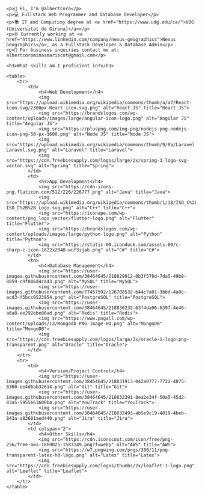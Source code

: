 <!DOCTYPE html>
<html lang="en">
<head>
    <title>AlbertCoro Skills</title>
    <style>
        table {
            width: 100%;
            border-collapse: collapse;
        }
        td {
            width: 33%;
            text-align: center;
            border: none;
        }
        img {
            max-width: 50px;
            height: auto;
            margin: 5px;
        }
    </style>
</head>
<body>

    <p>👋 Hi, I'm @albertcoro</p>
    <p>💻 Fullstack Web Programmer and Database Developer</p>
    <p>📚 IT and Computing degree at <a href="https://www.udg.edu/ca/">UDG (Universitat de Girona)</a></p>
    <p>🌐 Currently working at <a href="https://www.linkedin.com/company/nexus-geographics">Nexus Geographics</a>, as a Fullstack Developer & Database Admin</p>
    <p>📧 For business inquiries contact me at: albertcorominasmariscot@gmail.com</p>

    <h3>What skills am I proficient in?</h3>

    <table>
        <tr>
            <td>
                <h4>Web Development</h4>
                <img src="https://upload.wikimedia.org/wikipedia/commons/thumb/a/a7/React-icon.svg/2300px-React-icon.svg.png" alt="React JS" title="React JS">
                <img src="https://brandslogos.com/wp-content/uploads/images/large/angular-icon-logo.png" alt="Angular JS" title="Angular JS">
                <img src="https://pluspng.com/img-png/nodejs-png-nodejs-icon-png-50-px-1600.png" alt="Node JS" title="Node JS">
                <img src="https://upload.wikimedia.org/wikipedia/commons/thumb/9/9a/Laravel.svg/1200px-Laravel.svg.png" alt="Laravel" title="Laravel">
                <img src="https://cdn.freebiesupply.com/logos/large/2x/spring-3-logo-svg-vector.svg" alt="Spring" title="Spring">
            </td>
            <td>
                <h4>App Development</h4>
                <img src="https://cdn-icons-png.flaticon.com/512/226/226777.png" alt="Java" title="Java">
                <img src="https://upload.wikimedia.org/wikipedia/commons/thumb/1/18/ISO_C%2B%2B_Logo.svg/1822px-ISO_C%2B%2B_Logo.svg.png" alt="C++" title="C++">
                <img src="https://iconape.com/wp-content/png_logo_vector/flutter-logo.png" alt="Flutter" title="Flutter">
                <img src="https://brandslogos.com/wp-content/uploads/images/large/python-logo.png" alt="Python" title="Python">
                <img src="https://static-00.iconduck.com/assets.00/c-sharp-c-icon-1822x2048-wuf3ijab.png" alt="C#" title="C#">
            </td>
            <td>
                <h4>Database Management</h4>
                <img src="https://user-images.githubusercontent.com/38464645/218829912-0b3f578d-7da5-49b8-8859-c9f886d4ca43.png" alt="MySQL" title="MySQL">
                <img src="https://user-images.githubusercontent.com/77457592/126708532-644c7a01-3bbd-4a0c-acd3-f5bcc0523854.png" alt="PostgreSQL" title="PostgreSQL">
                <img src="https://user-images.githubusercontent.com/38464645/218830232-63f4da96-6397-4e46-a6a8-ee292ebe86ad.png" alt="Redis" title="Redis">
                <img src="https://www.pngall.com/wp-content/uploads/13/Mongodb-PNG-Image-HD.png" alt="MongoDB" title="MongoDB">
                <img src="https://cdn.freebiesupply.com/logos/large/2x/oracle-1-logo-png-transparent.png" alt="Oracle" title="Oracle">
            </td>
        </tr>
        <tr>
            <td>
                <h4>Version/Project Control</h4>
                <img src="https://user-images.githubusercontent.com/38464645/218831913-042a0777-7722-4875-8360-ee4d6ab32614.png" alt="Git" title="Git">
                <img src="https://user-images.githubusercontent.com/38464645/218832391-8ea2e34f-50a5-45d2-83a5-5955663600b4.png" alt="YouTrack" title="YouTrack">
                <img src="https://user-images.githubusercontent.com/38464645/218832493-ab5e9c19-4019-4beb-843a-a83601aed440.png" alt="Jira" title="Jira">
            </td>
            <td colspan="2">
                <h4>Other Skills</h4>
                <img src="https://cdn.iconscout.com/icon/free/png-256/free-aws-1869025-1583149.png?f=webp" alt="AWS" title="AWS">
                <img src="https://w7.pngwing.com/pngs/380/11/png-transparent-latex-hd-logo.png" alt="Latex" title="Latex">
                <img src="https://cdn.freebiesupply.com/logos/thumbs/2x/leaflet-1-logo.png" alt="Leaflet" title="Leaflet">
            </td>
        </tr>
    </table>

</body>
</html>
